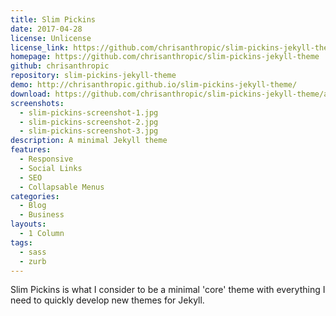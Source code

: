 ```yaml
---
title: Slim Pickins
date: 2017-04-28
license: Unlicense
license_link: https://github.com/chrisanthropic/slim-pickins-jekyll-theme/blob/master/LICENSE
homepage: https://github.com/chrisanthropic/slim-pickins-jekyll-theme
github: chrisanthropic
repository: slim-pickins-jekyll-theme
demo: http://chrisanthropic.github.io/slim-pickins-jekyll-theme/
download: https://github.com/chrisanthropic/slim-pickins-jekyll-theme/archive/master.zip
screenshots:
  - slim-pickins-screenshot-1.jpg
  - slim-pickins-screenshot-2.jpg
  - slim-pickins-screenshot-3.jpg
description: A minimal Jekyll theme
features:
  - Responsive
  - Social Links
  - SEO
  - Collapsable Menus
categories:
  - Blog
  - Business
layouts:
  - 1 Column
tags:
  - sass
  - zurb
---
```


Slim Pickins is what I consider to be a minimal 'core' theme with everything I need to quickly develop new themes for Jekyll.
